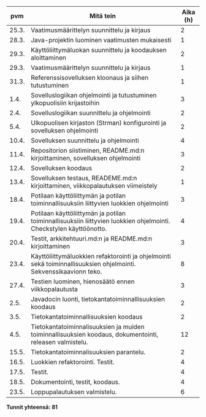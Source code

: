 | pvm | Mitä tein | Aika (h)|
------|------------|---------|
| 25.3.| Vaatimusmäärittelyn suunnittelu ja kirjaus | 2 |
| 28.3.| Java-projektin luominen vaatimusten mukaisesti | 1 |
| 29.3.| Käyttöliittymäluokan suunnittelu ja koodauksen aloittaminen | 2 |
| 29.3.| Vaatimusmäärittelyn suunnittelu ja kirjaus | 1 |
| 31.3.| Referenssisovelluksen kloonaus ja siihen tutustuminen | 1 |
| 1.4.| Sovelluslogiikan ohjelmointi ja tutustuminen ylkopuolisiin krijastoihin |3|
| 2.4.| Sovelluslogiikan suunnittelu ja ohjelmointi |2|
| 5.4.| Ulkopuolisen kirjaston (Strman) konfigurointi ja sovelluksen ohjelmointi |2|
| 10.4.| Sovelluksen suunnittelu ja ohjelmointi |4|
| 11.4.| Repositorion siistiminen, README.md:n kirjoittaminen, sovelluksen ohjelmointi |3|
| 12.4.| Sovelluksen koodaus |2|
| 13.4.| Sovelluksen testaus, READEME.md:n kirjoittaminen, viikkopalautuksen viimeistely |1|
| 18.4.| Potilaan käyttöliittymän ja potilan toiminnallisuuksiin liittyvien luokkien ohjelmointi |3|
| 19.4.| Potilaan käyttöliittymän ja potilan toiminnallisuuksiin liittyvien luokkien ohjelmointi. Checkstylen käyttöönotto. |4|
| 20.4.| Testit, arkkitehtuuri.md:n ja README.md:n kirjoittaminen |3|
| 23.4.| Käyttöliittymäluokkien refaktorointi ja ohjelmointi sekä toiminnallisuuksien ohjelmointi. Sekvenssikaavionn teko. |8|
| 27.4.| Testien luominen, hienosäätö ennen viikkopalautusta |3|
| 2.5. | Javadocin luonti, tietokantatoiminnallisuuksien koodaus |2|
| 3.5. | Tietokantatoiminnallisuuksien koodaus |2|
| 4.5. | Tietokantatoiminnalisuuksien ja muiden toiminnallisuuksien koodaus, dokumentointi, releasen valmistelu. |12|
| 15.5.| Tietokantatoiminnalisuuksien parantelu. |2|
| 16.5.| Luokkien refaktorointi. Testit. |4|
| 17.5.| Testit. |4|
| 18.5.| Dokumentointi, testit, koodaus. |4|
| 23.5. | Loppupalautuksen valmistelu. |6|
**Tunnit yhteensä: 81**
